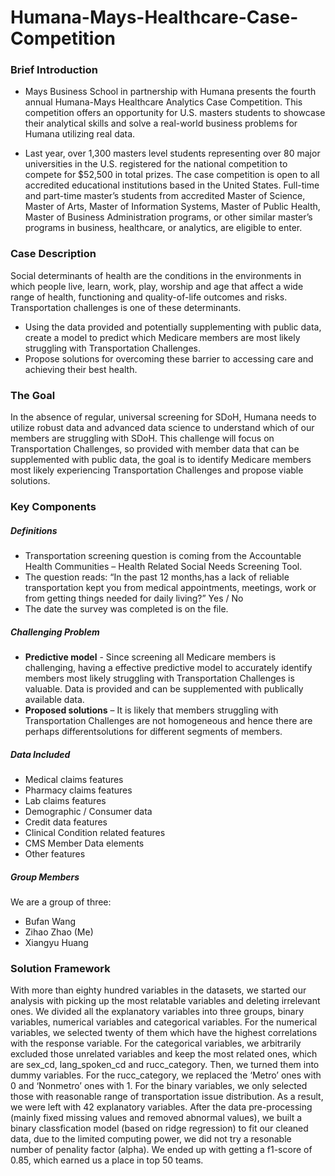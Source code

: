 # Humana-Mays-Healthcare-Case-Competition
### Brief Introduction
- Mays Business School in partnership with Humana presents the fourth annual Humana-Mays Healthcare Analytics Case Competition. This competition offers an opportunity for U.S. masters students to showcase their analytical skills and solve a real-world business problems for Humana utilizing real data. 

- Last year, over 1,300 masters level students representing over 80 major universities in the U.S. registered for the national competition to compete for $52,500 in total prizes. The case competition is open to all accredited educational institutions based in the United States. Full-time and part-time master’s students from accredited Master of Science, Master of Arts, Master of Information Systems, Master of Public Health, Master of Business Administration programs, or other similar master’s programs in business, healthcare, or analytics, are eligible to enter.
### Case Description
Social determinants of health are the conditions in the environments in which people live, learn, work, play, worship and age that affect a wide range of health, functioning and quality-of-life outcomes and risks.  Transportation challenges is one of these determinants.  
- Using the data provided and potentially supplementing with public data, create a model to predict which Medicare members are most likely struggling with Transportation Challenges.
- Propose solutions for overcoming these barrier to accessing care and achieving their best health. 

### The Goal
In the absence of regular, universal screening for SDoH, Humana needs to utilize robust data and advanced data science to understand which of our members are struggling with SDoH. This challenge will focus on Transportation Challenges, so provided with member data that can be supplemented with public data, the goal is to  identify Medicare members most likely experiencing Transportation Challenges and propose viable solutions. 

### Key Components
##### Definitions
- Transportation screening question is coming from the Accountable Health Communities – Health Related Social Needs Screening Tool.
- The question reads: “In the past 12 months,has a lack of reliable transportation kept you from medical appointments, meetings, work or from getting things needed for daily living?” Yes / No
- The date the survey was completed is on the file.

##### Challenging Problem
- **Predictive model** - Since screening all Medicare members is challenging, having a effective predictive model to accurately identify members most likely struggling with Transportation Challenges is valuable. Data is provided and can be supplemented with publically available data.
- **Proposed solutions** – It is likely that members struggling with Transportation Challenges are not homogeneous and hence there are perhaps differentsolutions for different segments of members.

##### Data Included
- Medical claims features
- Pharmacy claims features
- Lab claims features
- Demographic / Consumer data
- Credit data features
- Clinical Condition related features
- CMS Member Data elements
- Other features

##### Group Members
We are a group of three: 
- Bufan Wang
- Zihao Zhao (Me)
- Xiangyu Huang

### Solution Framework
With more than eighty hundred variables in the datasets, we started our analysis with picking up the most relatable variables and deleting irrelevant ones. We divided all the explanatory variables into three groups, binary variables, numerical variables and categorical variables. For the numerical variables, we selected twenty of them which have the highest correlations with the response variable. For the categorical variables, we arbitrarily excluded those unrelated variables and keep the most related ones, which are sex_cd, lang_spoken_cd and rucc_category. Then, we turned them into dummy variables. For the rucc_category, we replaced the ‘Metro’ ones with 0 and ‘Nonmetro’ ones with 1. For the binary variables, we only selected those with reasonable range of transportation issue distribution. As a result, we were left with 42 explanatory variables. After the data pre-processing (mainly fixed missing values and removed abnormal values), we built a binary classfication model (based on ridge regression) to fit our cleaned data, due to the limited computing power, we did not try a resonable number of penality factor (alpha). We ended up with getting a f1-score of 0.85, which earned us a place in top 50 teams.
